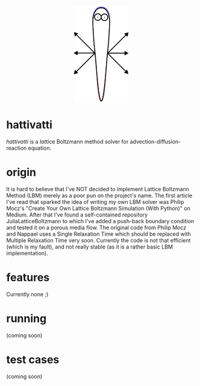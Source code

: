 <p align="center">
  <img src="https://github.com/bchaber/hattivatti/blob/main/logo.svg" height="256px" alt="A streamer. Or a hattifattener. Maybe a D2Q6 stencil?"/>
  <h1>hattivatti</h1>
</p>

<em>hattivatti</em> is a <em>latti</em>ce Boltzmann method solver for advection-diffusion-reaction equation.

# origin
It is hard to believe that I've NOT decided to implement Lattice Boltzmann Method (LBM) merely as a poor pun on the project's name.
The first article I've read that sparked the idea of writing my own LBM solver was Philip Mocz's "Create Your Own Lattice Boltzmann Simulation (With Python)" on Medium. After that I've found a self-contained repository JuliaLatticeBoltzmann to which I've added a push-back boundary condition and tested it on a porous media flow. The original code from Philip Mocz and Nappael uses a Single Relaxation Time which should be replaced with Multiple Relaxation Time very soon. Currently the code is not that efficient (which is my fault), and not really stable (as it is a rather basic LBM implementation).

# features
Currently none ;)

# running
(coming soon)

# test cases
(coming soon)
